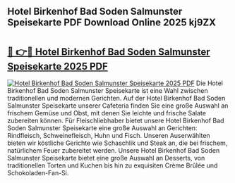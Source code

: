 ## Hotel Birkenhof Bad Soden Salmunster Speisekarte PDF Download Online 2025 kj9ZX

# <h2><a href="http://gc9zv8.nevu.top/?p=Hotel+Birkenhof+Bad+Soden+Salmunster+Speisekarte">🔗 👉🔴 Hotel Birkenhof Bad Soden Salmunster Speisekarte 2025 PDF</a></h2>

[![Hotel Birkenhof Bad Soden Salmunster Speisekarte 2025 PDF](https://i.imgur.com/dBaPXMq.png)](http://gc9zv8.nevu.top/?p=Hotel+Birkenhof+Bad+Soden+Salmunster+Speisekarte)
Die Hotel Birkenhof Bad Soden Salmunster Speisekarte ist eine Wahl zwischen traditionellen und modernen Gerichten. Auf der Hotel Birkenhof Bad Soden Salmunster Speisekarte unserer Cafeteria finden Sie eine große Auswahl an frischem Gemüse und Obst, mit denen Sie leichte und frische Salate zubereiten können. Für Fleischliebhaber bietet unsere Hotel Birkenhof Bad Soden Salmunster Speisekarte eine große Auswahl an Gerichten: Rindfleisch, Schweinefleisch, Huhn und Fisch. Unseren Auserwählten bieten wir köstliche Gerichte wie Schaschlik und Steak an, die bei frischem, natürlichem Feuer zubereitet werden. Unsere Hotel Birkenhof Bad Soden Salmunster Speisekarte bietet eine große Auswahl an Desserts, von traditionellen Torten und Kuchen bis hin zu exquisiten Crème Brûlée und Schokoladen-Fan-Si.

